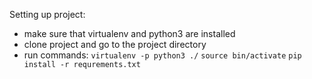 Setting up project:

* make sure that virtualenv and python3 are installed
* clone project and go to the project directory
* run commands:
`virtualenv -p python3 ./`
`source bin/activate`
`pip install -r requrements.txt`

